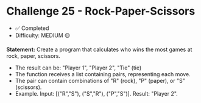# Challenge 25 - Rock-Paper-Scissors

- ✅ Completed
- Difficulty: MEDIUM 🟡

**Statement:** Create a program that calculates who wins the most games at rock, paper, scissors.

- The result can be: "Player 1", "Player 2", "Tie" (tie)
- The function receives a list containing pairs, representing each move.
- The pair can contain combinations of "R" (rock), "P" (paper), or "S" (scissors).
- Example. Input: [("R","S"), ("S","R"), ("P","S")]. Result: "Player 2".
